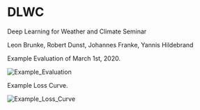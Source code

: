 # DLWC
Deep Learning for Weather and Climate Seminar

Leon Brunke, Robert Dunst, Johannes Franke, Yannis Hildebrand


Example Evaluation of March 1st, 2020.

![Example_Evaluation](https://github.com/user-attachments/assets/cb0ea3f1-c0f8-4203-822c-dae24ff825ad)

Example Loss Curve.

![Example_Loss_Curve](https://github.com/user-attachments/assets/ebf97563-bdac-43ca-89cf-227ff4052989)
